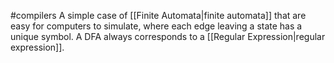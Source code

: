 #compilers 
A simple case of [[Finite Automata|finite automata]] that are easy for computers to simulate, where each edge leaving a state has a unique symbol. A DFA always corresponds to a [[Regular Expression|regular expression]].